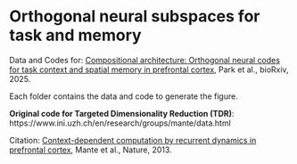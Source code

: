 # Orthogonal neural subspaces for task and memory
Data and Codes for: <a href="https://doi.org/10.1101/2025.02.25.640211" target="_blank">Compositional architecture: Orthogonal neural codes for task context and spatial memory in prefrontal cortex</a>, Park et al., bioRxiv, 2025.
<p></p>
Each folder contains the data and code to generate the figure.
<p> </p>
<p> </p>
<b>Original code for Targeted Dimensionality Reduction (TDR)</b>:
https://www.ini.uzh.ch/en/research/groups/mante/data.html
<p></p>
Citation: <a href="https://www.nature.com/articles/nature127421" target="_blank">Context-dependent computation by recurrent dynamics in prefrontal cortex</a>, Mante et al., Nature, 2013.
